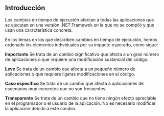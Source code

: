 ## <a name="introduction"></a>Introducción
Los cambios en tiempo de ejecución afectan a todas las aplicaciones que se ejecutan en una versión .NET Framewok en la que no se compiló y que usan una característica concreta.

En los temas en los que describen cambios en tiempo de ejecución, hemos ordenado los elementos individuales por su impacto esperado, como sigue:

**Importante** Se trata de un cambio significativo que afecta a un gran número de aplicaciones o que requiere una modificación sustancial del código.

**Leve** Se trata de un cambio que afecta a un pequeño número de aplicaciones o que requiere ligeras modificaciones en el código.

**Caso específico** Se trata de un cambio que afecta a aplicaciones de escenarios muy concretos que no son frecuentes.

**Transparente** Se trata de un cambio que no tiene ningún efecto apreciable en el programador o el usuario de la aplicación. No es necesario modificar la aplicación debido a este cambio.
